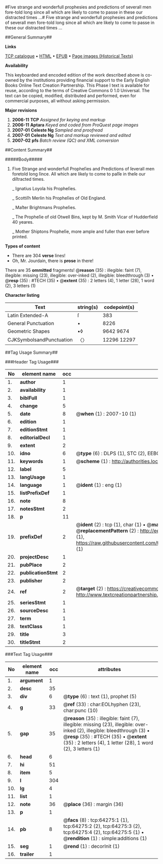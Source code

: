 #Five strange and wonderfull prophesies and predictions of severall men fore-told long since all which are likely to come to passe in these our distracted times ...#
Five strange and wonderfull prophesies and predictions of severall men fore-told long since all which are likely to come to passe in these our distracted times ...

##General Summary##

**Links**

[TCP catalogue](http://www.ota.ox.ac.uk/tcp/)  • 
[HTML](http://tei.it.ox.ac.uk/tcp/Texts-HTML/free/A39/A39633.html)  • 
[EPUB](http://tei.it.ox.ac.uk/tcp/Texts-EPUB/free/A39/A39633.epub) • 
[Page images (Historical Texts)](https://data.historicaltexts.jisc.ac.uk/view?pubId=eebo-12607689e&pageId=eebo-12607689e-64275-1)

**Availability**

This keyboarded and encoded edition of the
	       work described above is co-owned by the institutions
	       providing financial support to the Early English Books
	       Online Text Creation Partnership. This Phase I text is
	       available for reuse, according to the terms of Creative
	       Commons 0 1.0 Universal. The text can be copied,
	       modified, distributed and performed, even for
	       commercial purposes, all without asking permission.

**Major revisions**

1. __2006-11__ __TCP__ *Assigned for keying and markup*
1. __2006-11__ __Aptara__ *Keyed and coded from ProQuest page images*
1. __2007-01__ __Celeste Ng__ *Sampled and proofread*
1. __2007-01__ __Celeste Ng__ *Text and markup reviewed and edited*
1. __2007-02__ __pfs__ *Batch review (QC) and XML conversion*

##Content Summary##

#####Body#####

1. Five
Strange and wonderfull Propheſies
and Predictions of ſeverall men foretold
long ſince. All which are likely to
come to paſſe in theſe our
diſtracted times.

    _ Ignatius Loyola his Propheſies.

    _ Scottiſh Merlin his Propheſies of Old England.

    _ Maſter Brightmans Propheſies.

    _ The Propheſie of old Otwell Bins, kept by M. Smith
Vicar of Hudderfield 40 yeares.

    _ Mother Shiptons Propheſie, more ample and fuller
than ever before printed.

**Types of content**

  * There are 304 **verse** lines!
  * Oh, Mr. Jourdain, there is **prose** in there!

There are 35 **ommitted** fragments! 
 @__reason__ (35) : illegible: faint (7), illegible: missing (23), illegible: over-inked (2), illegible: bleedthrough (3)  •  @__resp__ (35) : #TECH (35)  •  @__extent__ (35) : 2 letters (4), 1 letter (28), 1 word (2), 3 letters (1)

**Character listing**


|Text|string(s)|codepoint(s)|
|---|---|---|
|Latin Extended-A|ſ|383|
|General Punctuation|•|8226|
|Geometric Shapes|▪◊|9642 9674|
|CJKSymbolsandPunctuation|〈〉|12296 12297|

##Tag Usage Summary##

###Header Tag Usage###

|No|element name|occ|attributes|
|---|---|---|---|
|1.|__author__|1||
|2.|__availability__|1||
|3.|__biblFull__|1||
|4.|__change__|5||
|5.|__date__|8| @__when__ (1) : 2007-10 (1)|
|6.|__edition__|1||
|7.|__editionStmt__|1||
|8.|__editorialDecl__|1||
|9.|__extent__|2||
|10.|__idno__|6| @__type__ (6) : DLPS (1), STC (2), EEBO-CITATION (1), OCLC (1), VID (1)|
|11.|__keywords__|1| @__scheme__ (1) : http://authorities.loc.gov/ (1)|
|12.|__label__|5||
|13.|__langUsage__|1||
|14.|__language__|1| @__ident__ (1) : eng (1)|
|15.|__listPrefixDef__|1||
|16.|__note__|8||
|17.|__notesStmt__|2||
|18.|__p__|11||
|19.|__prefixDef__|2| @__ident__ (2) : tcp (1), char (1)  •  @__matchPattern__ (2) : ([0-9\-]+):([0-9IVX]+) (1), (.+) (1)  •  @__replacementPattern__ (2) : http://eebo.chadwyck.com/downloadtiff?vid=$1&page=$2 (1), https://raw.githubusercontent.com/textcreationpartnership/Texts/master/tcpchars.xml#$1 (1)|
|20.|__projectDesc__|1||
|21.|__pubPlace__|2||
|22.|__publicationStmt__|2||
|23.|__publisher__|2||
|24.|__ref__|2| @__target__ (2) : https://creativecommons.org/publicdomain/zero/1.0/ (1), http://www.textcreationpartnership.org/docs/. (1)|
|25.|__seriesStmt__|1||
|26.|__sourceDesc__|1||
|27.|__term__|1||
|28.|__textClass__|1||
|29.|__title__|3||
|30.|__titleStmt__|2||


###Text Tag Usage###

|No|element name|occ|attributes|
|---|---|---|---|
|1.|__argument__|1||
|2.|__desc__|35||
|3.|__div__|6| @__type__ (6) : text (1), prophet (5)|
|4.|__g__|33| @__ref__ (33) : char:EOLhyphen (23), char:punc (10)|
|5.|__gap__|35| @__reason__ (35) : illegible: faint (7), illegible: missing (23), illegible: over-inked (2), illegible: bleedthrough (3)  •  @__resp__ (35) : #TECH (35)  •  @__extent__ (35) : 2 letters (4), 1 letter (28), 1 word (2), 3 letters (1)|
|6.|__head__|6||
|7.|__hi__|51||
|8.|__item__|5||
|9.|__l__|304||
|10.|__lg__|4||
|11.|__list__|1||
|12.|__note__|36| @__place__ (36) : margin (36)|
|13.|__p__|1||
|14.|__pb__|8| @__facs__ (8) : tcp:64275:1 (1), tcp:64275:2 (2), tcp:64275:3 (2), tcp:64275:4 (2), tcp:64275:5 (1)  •  @__rendition__ (1) : simple:additions (1)|
|15.|__seg__|1| @__rend__ (1) : decorInit (1)|
|16.|__trailer__|1||

